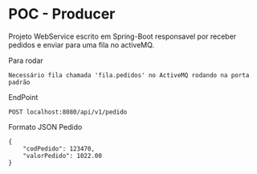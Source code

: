# POC - Producer

Projeto WebService escrito em Spring-Boot responsavel por receber pedidos e enviar para uma fila no activeMQ.

Para rodar

```
Necessário fila chamada 'fila.pedidos' no ActiveMQ rodando na porta padrão
```

EndPoint

```
POST localhost:8080/api/v1/pedido
```

Formato JSON Pedido

```
{
    "codPedido": 123470,
    "valorPedido": 1022.00
}
```
